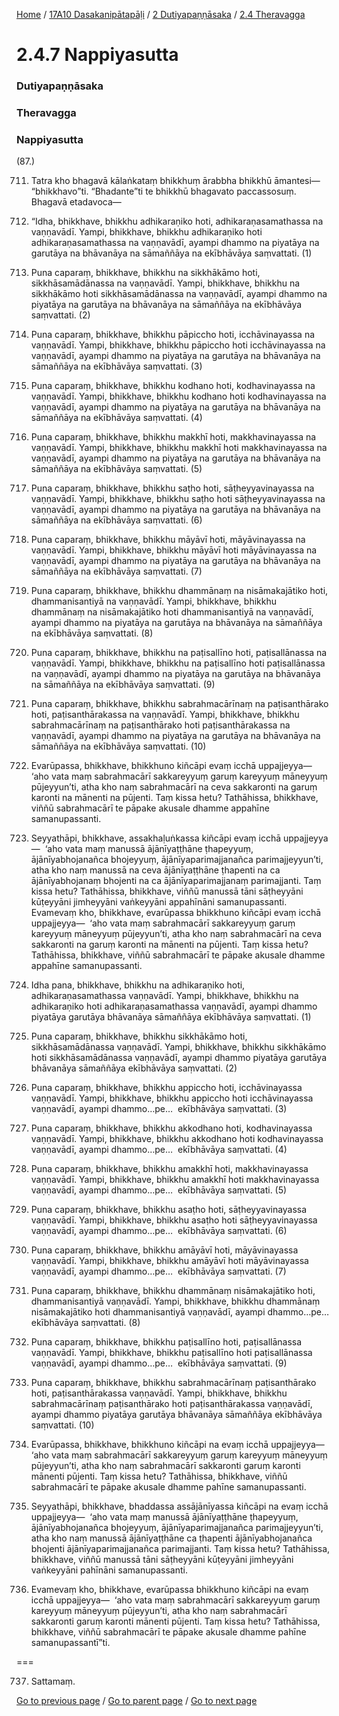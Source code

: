 
[Home](/) / [17A10 Dasakanipātapāḷi](/tipitaka/17A10.md) / [2 Dutiyapaṇṇāsaka](/tipitaka/17A10/2.md) / [2.4 Theravagga](/tipitaka/17A10/2/2.4.md)

# 2.4.7 Nappiyasutta

### Dutiyapaṇṇāsaka

### Theravagga

### Nappiyasutta

(87.)

711. Tatra kho bhagavā kālaṅkataṃ bhikkhuṃ ārabbha bhikkhū āmantesi—  “bhikkhavo”ti. “Bhadante”ti te bhikkhū bhagavato paccassosuṃ. Bhagavā etadavoca—

712. “Idha, bhikkhave, bhikkhu adhikaraṇiko hoti, adhikaraṇasamathassa na vaṇṇavādī. Yampi, bhikkhave, bhikkhu adhikaraṇiko hoti adhikaraṇasamathassa na vaṇṇavādī, ayampi dhammo na piyatāya na garutāya na bhāvanāya na sāmaññāya na ekībhāvāya saṃvattati. (1)

713. Puna caparaṃ, bhikkhave, bhikkhu na sikkhākāmo hoti, sikkhāsamādānassa na vaṇṇavādī. Yampi, bhikkhave, bhikkhu na sikkhākāmo hoti sikkhāsamādānassa na vaṇṇavādī, ayampi dhammo na piyatāya na garutāya na bhāvanāya na sāmaññāya na ekībhāvāya saṃvattati. (2)

714. Puna caparaṃ, bhikkhave, bhikkhu pāpiccho hoti, icchāvinayassa na vaṇṇavādī. Yampi, bhikkhave, bhikkhu pāpiccho hoti icchāvinayassa na vaṇṇavādī, ayampi dhammo na piyatāya na garutāya na bhāvanāya na sāmaññāya na ekībhāvāya saṃvattati. (3)

715. Puna caparaṃ, bhikkhave, bhikkhu kodhano hoti, kodhavinayassa na vaṇṇavādī. Yampi, bhikkhave, bhikkhu kodhano hoti kodhavinayassa na vaṇṇavādī, ayampi dhammo na piyatāya na garutāya na bhāvanāya na sāmaññāya na ekībhāvāya saṃvattati. (4)

716. Puna caparaṃ, bhikkhave, bhikkhu makkhī hoti, makkhavinayassa na vaṇṇavādī. Yampi, bhikkhave, bhikkhu makkhī hoti makkhavinayassa na vaṇṇavādī, ayampi dhammo na piyatāya na garutāya na bhāvanāya na sāmaññāya na ekībhāvāya saṃvattati. (5)

717. Puna caparaṃ, bhikkhave, bhikkhu saṭho hoti, sāṭheyyavinayassa na vaṇṇavādī. Yampi, bhikkhave, bhikkhu saṭho hoti sāṭheyyavinayassa na vaṇṇavādī, ayampi dhammo na piyatāya na garutāya na bhāvanāya na sāmaññāya na ekībhāvāya saṃvattati. (6)

718. Puna caparaṃ, bhikkhave, bhikkhu māyāvī hoti, māyāvinayassa na vaṇṇavādī. Yampi, bhikkhave, bhikkhu māyāvī hoti māyāvinayassa na vaṇṇavādī, ayampi dhammo na piyatāya na garutāya na bhāvanāya na sāmaññāya na ekībhāvāya saṃvattati. (7)

719. Puna caparaṃ, bhikkhave, bhikkhu dhammānaṃ na nisāmakajātiko hoti, dhammanisantiyā na vaṇṇavādī. Yampi, bhikkhave, bhikkhu dhammānaṃ na nisāmakajātiko hoti dhammanisantiyā na vaṇṇavādī, ayampi dhammo na piyatāya na garutāya na bhāvanāya na sāmaññāya na ekībhāvāya saṃvattati. (8)

720. Puna caparaṃ, bhikkhave, bhikkhu na paṭisallīno hoti, paṭisallānassa na vaṇṇavādī. Yampi, bhikkhave, bhikkhu na paṭisallīno hoti paṭisallānassa na vaṇṇavādī, ayampi dhammo na piyatāya na garutāya na bhāvanāya na sāmaññāya na ekībhāvāya saṃvattati. (9)

721. Puna caparaṃ, bhikkhave, bhikkhu sabrahmacārīnaṃ na paṭisanthārako hoti, paṭisanthārakassa na vaṇṇavādī. Yampi, bhikkhave, bhikkhu sabrahmacārīnaṃ na paṭisanthārako hoti paṭisanthārakassa na vaṇṇavādī, ayampi dhammo na piyatāya na garutāya na bhāvanāya na sāmaññāya na ekībhāvāya saṃvattati. (10)

722. Evarūpassa, bhikkhave, bhikkhuno kiñcāpi evaṃ icchā uppajjeyya—  ‘aho vata maṃ sabrahmacārī sakkareyyuṃ garuṃ kareyyuṃ māneyyuṃ pūjeyyun’ti, atha kho naṃ sabrahmacārī na ceva sakkaronti na garuṃ karonti na mānenti na pūjenti. Taṃ kissa hetu? Tathāhissa, bhikkhave, viññū sabrahmacārī te pāpake akusale dhamme appahīne samanupassanti.

723. Seyyathāpi, bhikkhave, assakhaḷuṅkassa kiñcāpi evaṃ icchā uppajjeyya—  ‘aho vata maṃ manussā ājānīyaṭṭhāne ṭhapeyyuṃ, ājānīyabhojanañca bhojeyyuṃ, ājānīyaparimajjanañca parimajjeyyun’ti, atha kho naṃ manussā na ceva ājānīyaṭṭhāne ṭhapenti na ca ājānīyabhojanaṃ bhojenti na ca ājānīyaparimajjanaṃ parimajjanti. Taṃ kissa hetu? Tathāhissa, bhikkhave, viññū manussā tāni sāṭheyyāni kūṭeyyāni jimheyyāni vaṅkeyyāni appahīnāni samanupassanti. Evamevaṃ kho, bhikkhave, evarūpassa bhikkhuno kiñcāpi evaṃ icchā uppajjeyya—  ‘aho vata maṃ sabrahmacārī sakkareyyuṃ garuṃ kareyyuṃ māneyyuṃ pūjeyyun’ti, atha kho naṃ sabrahmacārī na ceva sakkaronti na garuṃ karonti na mānenti na pūjenti. Taṃ kissa hetu? Tathāhissa, bhikkhave, viññū sabrahmacārī te pāpake akusale dhamme appahīne samanupassanti.

724. Idha pana, bhikkhave, bhikkhu na adhikaraṇiko hoti, adhikaraṇasamathassa vaṇṇavādī. Yampi, bhikkhave, bhikkhu na adhikaraṇiko hoti adhikaraṇasamathassa vaṇṇavādī, ayampi dhammo piyatāya garutāya bhāvanāya sāmaññāya ekībhāvāya saṃvattati. (1)

725. Puna caparaṃ, bhikkhave, bhikkhu sikkhākāmo hoti, sikkhāsamādānassa vaṇṇavādī. Yampi, bhikkhave, bhikkhu sikkhākāmo hoti sikkhāsamādānassa vaṇṇavādī, ayampi dhammo piyatāya garutāya bhāvanāya sāmaññāya ekībhāvāya saṃvattati. (2)

726. Puna caparaṃ, bhikkhave, bhikkhu appiccho hoti, icchāvinayassa vaṇṇavādī. Yampi, bhikkhave, bhikkhu appiccho hoti icchāvinayassa vaṇṇavādī, ayampi dhammo…pe…  ekībhāvāya saṃvattati. (3)

727. Puna caparaṃ, bhikkhave, bhikkhu akkodhano hoti, kodhavinayassa vaṇṇavādī. Yampi, bhikkhave, bhikkhu akkodhano hoti kodhavinayassa vaṇṇavādī, ayampi dhammo…pe…  ekībhāvāya saṃvattati. (4)

728. Puna caparaṃ, bhikkhave, bhikkhu amakkhī hoti, makkhavinayassa vaṇṇavādī. Yampi, bhikkhave, bhikkhu amakkhī hoti makkhavinayassa vaṇṇavādī, ayampi dhammo…pe…  ekībhāvāya saṃvattati. (5)

729. Puna caparaṃ, bhikkhave, bhikkhu asaṭho hoti, sāṭheyyavinayassa vaṇṇavādī. Yampi, bhikkhave, bhikkhu asaṭho hoti sāṭheyyavinayassa vaṇṇavādī, ayampi dhammo…pe…  ekībhāvāya saṃvattati. (6)

730. Puna caparaṃ, bhikkhave, bhikkhu amāyāvī hoti, māyāvinayassa vaṇṇavādī. Yampi, bhikkhave, bhikkhu amāyāvī hoti māyāvinayassa vaṇṇavādī, ayampi dhammo…pe…  ekībhāvāya saṃvattati. (7)

731. Puna caparaṃ, bhikkhave, bhikkhu dhammānaṃ nisāmakajātiko hoti, dhammanisantiyā vaṇṇavādī. Yampi, bhikkhave, bhikkhu dhammānaṃ nisāmakajātiko hoti dhammanisantiyā vaṇṇavādī, ayampi dhammo…pe…  ekībhāvāya saṃvattati. (8)

732. Puna caparaṃ, bhikkhave, bhikkhu paṭisallīno hoti, paṭisallānassa vaṇṇavādī. Yampi, bhikkhave, bhikkhu paṭisallīno hoti paṭisallānassa vaṇṇavādī, ayampi dhammo…pe…  ekībhāvāya saṃvattati. (9)

733. Puna caparaṃ, bhikkhave, bhikkhu sabrahmacārīnaṃ paṭisanthārako hoti, paṭisanthārakassa vaṇṇavādī. Yampi, bhikkhave, bhikkhu sabrahmacārīnaṃ paṭisanthārako hoti paṭisanthārakassa vaṇṇavādī, ayampi dhammo piyatāya garutāya bhāvanāya sāmaññāya ekībhāvāya saṃvattati. (10)

734. Evarūpassa, bhikkhave, bhikkhuno kiñcāpi na evaṃ icchā uppajjeyya—  ‘aho vata maṃ sabrahmacārī sakkareyyuṃ garuṃ kareyyuṃ māneyyuṃ pūjeyyun’ti, atha kho naṃ sabrahmacārī sakkaronti garuṃ karonti mānenti pūjenti. Taṃ kissa hetu? Tathāhissa, bhikkhave, viññū sabrahmacārī te pāpake akusale dhamme pahīne samanupassanti.

735. Seyyathāpi, bhikkhave, bhaddassa assājānīyassa kiñcāpi na evaṃ icchā uppajjeyya—  ‘aho vata maṃ manussā ājānīyaṭṭhāne ṭhapeyyuṃ, ājānīyabhojanañca bhojeyyuṃ, ājānīyaparimajjanañca parimajjeyyun’ti, atha kho naṃ manussā ājānīyaṭṭhāne ca ṭhapenti ājānīyabhojanañca bhojenti ājānīyaparimajjanañca parimajjanti. Taṃ kissa hetu? Tathāhissa, bhikkhave, viññū manussā tāni sāṭheyyāni kūṭeyyāni jimheyyāni vaṅkeyyāni pahīnāni samanupassanti.

736. Evamevaṃ kho, bhikkhave, evarūpassa bhikkhuno kiñcāpi na evaṃ icchā uppajjeyya—  ‘aho vata maṃ sabrahmacārī sakkareyyuṃ garuṃ kareyyuṃ māneyyuṃ pūjeyyun’ti, atha kho naṃ sabrahmacārī sakkaronti garuṃ karonti mānenti pūjenti. Taṃ kissa hetu? Tathāhissa, bhikkhave, viññū sabrahmacārī te pāpake akusale dhamme pahīne samanupassantī”ti.

===

737. Sattamaṃ.



[Go to previous page](/tipitaka/17A10/2/2.4/2.4.6.md) / [Go to parent page](/tipitaka/17A10/2/2.4.md) / [Go to next page](/tipitaka/17A10/2/2.4/2.4.8.md)


